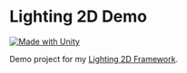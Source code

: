 # Lighting 2D Demo

[![Made with Unity](https://img.shields.io/badge/Made%20with-Unity-57b9d3.svg?style=flat&logo=unity)](https://unity3d.com)

Demo project for my [Lighting 2D Framework](https://github.com/Tuntenfisch/Lighting-2D).